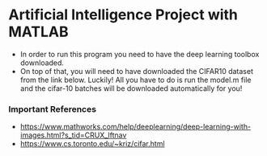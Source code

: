 # Artificial Intelligence Project with MATLAB
- In order to run this program you need to have the deep learning toolbox downloaded.
- On top of that, you will need to have downloaded the CIFAR10 dataset from the link below. Luckily! All you have to do is run the model.m file and the cifar-10 batches will be downloaded automatically for you!

### Important References 
- https://www.mathworks.com/help/deeplearning/deep-learning-with-images.html?s_tid=CRUX_lftnav
- https://www.cs.toronto.edu/~kriz/cifar.html 

